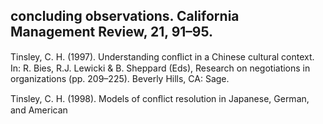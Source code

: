 ## concluding observations. California Management Review, 21, 91–95.

Tinsley, C. H. (1997). Understanding conﬂict in a Chinese cultural context. In: R. Bies, R.J. Lewicki & B. Sheppard (Eds), Research on negotiations in organizations (pp. 209–225). Beverly Hills, CA: Sage.

Tinsley, C. H. (1998). Models of conﬂict resolution in Japanese, German, and American